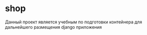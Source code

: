 # shop

Данный проект является учебным по подготовки контейнера для дальнейшего размещения django приложения